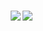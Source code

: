 # <img align="right" src="https://github-readme-stats.vercel.app/api?username=main1o&show_icons=true&icon_color=a6c0fe&title_color=f68084" />
<img align="right" src="https://s3.bmp.ovh/imgs/2022/08/05/d7b497894b3edf4b.png" />
